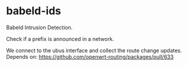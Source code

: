 # babeld-ids

Babeld Intrusion Detection.

Check if a prefix is announced in a network.

We connect to the ubus interface and collect the route change updates.
Depends on: https://github.com/openwrt-routing/packages/pull/633